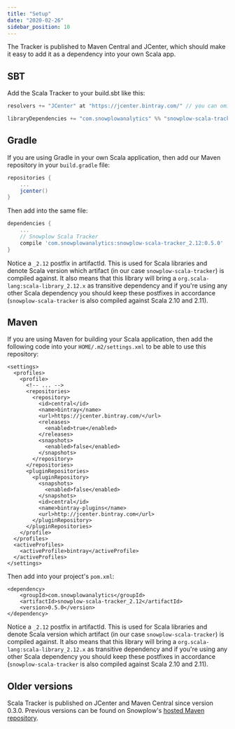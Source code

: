 ```yaml
---
title: "Setup"
date: "2020-02-26"
sidebar_position: 10
---
```


The Tracker is published to Maven Central and JCenter, which should make it easy to add it as a dependency into your own Scala app.

## SBT

Add the Scala Tracker to your build.sbt like this:

```scala
resolvers += "JCenter" at "https://jcenter.bintray.com/" // you can omit if you're planning to use Maven Central

libraryDependencies += "com.snowplowanalytics" %% "snowplow-scala-tracker" % "0.5.0"
```

## Gradle

If you are using Gradle in your own Scala application, then add our Maven repository in your `build.gradle` file:

```gradle
repositories {
    ...
    jcenter()
}
```

Then add into the same file:

```gradle
dependencies {
    ...
    // Snowplow Scala Tracker
    compile 'com.snowplowanalytics:snowplow-scala-tracker_2.12:0.5.0'
}
```

Notice a `_2.12` postfix in artifactId. This is used for Scala libraries and denote Scala version which artifact (in our case `snowplow-scala-tracker`) is compiled against. It also means that this library will bring a `org.scala-lang:scala-library_2.12.x` as transitive dependency and if you're using any other Scala dependency you should keep these postfixes in accordance (`snowplow-scala-tracker` is also compiled against Scala 2.10 and 2.11).

## Maven

If you are using Maven for building your Scala application, then add the following code into your `HOME/.m2/settings.xml` to be able to use this repository:

```markup
<settings>
  <profiles>
    <profile>
      <!-- ... -->
      <repositories>
        <repository>
          <id>central</id>
          <name>bintray</name>
          <url>https://jcenter.bintray.com/</url>
          <releases>
            <enabled>true</enabled>
          </releases>
          <snapshots>
            <enabled>false</enabled>
          </snapshots>
        </repository>
      </repositories>
      <pluginRepositories>
        <pluginRepository>
          <snapshots>
            <enabled>false</enabled>
          </snapshots>
          <id>central</id>
          <name>bintray-plugins</name>
          <url>http://jcenter.bintray.com</url>
        </pluginRepository>
      </pluginRepositories>
    </profile>
  </profiles>
  <activeProfiles>
    <activeProfile>bintray</activeProfile>
  </activeProfiles>
</settings>
```

Then add into your project's `pom.xml`:

```markup
<dependency>
    <groupId>com.snowplowanalytics</groupId>
    <artifactId>snowplow-scala-tracker_2.12</artifactId>
    <version>0.5.0</version>
</dependency>
```

Notice a `_2.12` postfix in artifactId. This is used for Scala libraries and denote Scala version which artifact (in our case `snowplow-scala-tracker`) is compiled against. It also means that this library will bring a `org.scala-lang:scala-library_2.12.x` as transitive dependency and if you're using any other Scala dependency you should keep these postfixes in accordance (`snowplow-scala-tracker` is also compiled against Scala 2.10 and 2.11).

## Older versions

Scala Tracker is published on JCenter and Maven Central since version 0.3.0. Previous versions can be found on Snowplow's [hosted Maven repository](http://maven.snplow.com/).
